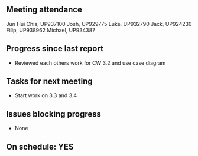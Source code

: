 
## Meeting attendance

Jun Hui Chia, UP937100
Josh, UP929775
Luke, UP932790
Jack, UP924230
Filip, UP938962
Michael, UP934387

## Progress since last report

* Reviewed each others work for CW 3.2 and use case diagram

## Tasks for next meeting

* Start work on 3.3 and 3.4

## Issues blocking progress

* None

## On schedule: YES
